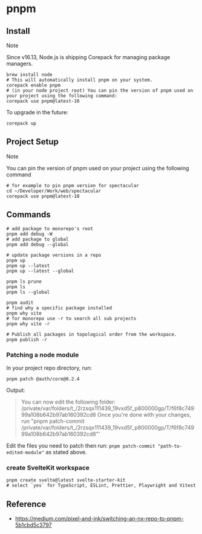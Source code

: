 # pnpm

## Install

> [!NOTE]
> Since v16.13, Node.js is shipping Corepack for managing package managers.

```shell
brew install node
# This will automatically install pnpm on your system.
corepack enable pnpm
# (in your node project root) You can pin the version of pnpm used on your project using the following command:
corepack use pnpm@latest-10
```

To upgrade in the future:

```shell
corepack up
```

## Project Setup

> [!NOTE]
> You can pin the version of pnpm used on your project using the following command

```shell
# for example to pin pnpm version for spectacular
cd ~/Developer/Work/web/spectacular
corepack use pnpm@latest-10 
```

## Commands

```shell
# add package to monorepo's root
pnpm add debug -W
# add package to global
pnpm add debug --global

# update package versions in a repo
pnpm up
pnpm up --latest
pnpm up --latest --global

pnpm ls prune
pnpm ls
pnpm ls --global

pnpm audit
# find why a specific package installed 
pnpm why vite
# for monorepo use -r to search all sub projects
pnpm why vite -r

# Publish all packages in topological order from the workspace.
pnpm publish -r
```

### Patching a node module

In your project repo directory, run:

```shell
pnpm patch @auth/core@0.2.4
```

Output:
> You can now edit the following folder: /private/var/folders/t_/2rzsqx111439_19vxd5f_p800000gp/T/f6f8c74999a108b642b97ab160392cd8
> Once you're done with your changes, run "pnpm patch-commit /private/var/folders/t_/2rzsqx111439_19vxd5f_p800000gp/T/f6f8c74999a108b642b97ab160392cd8"'

Edit the files you need to patch then run: `pnpm patch-commit "path-to-edited-module"`  as stated above.

### create SvelteKit workspace

```shell
pnpm create svelte@latest svelte-starter-kit
# select `yes` for TypeScript, ESLint, Prettier, Playwright and Vitest
```

## Reference

- <https://medium.com/pixel-and-ink/switching-an-nx-repo-to-pnpm-5b1cbd5c3797>
